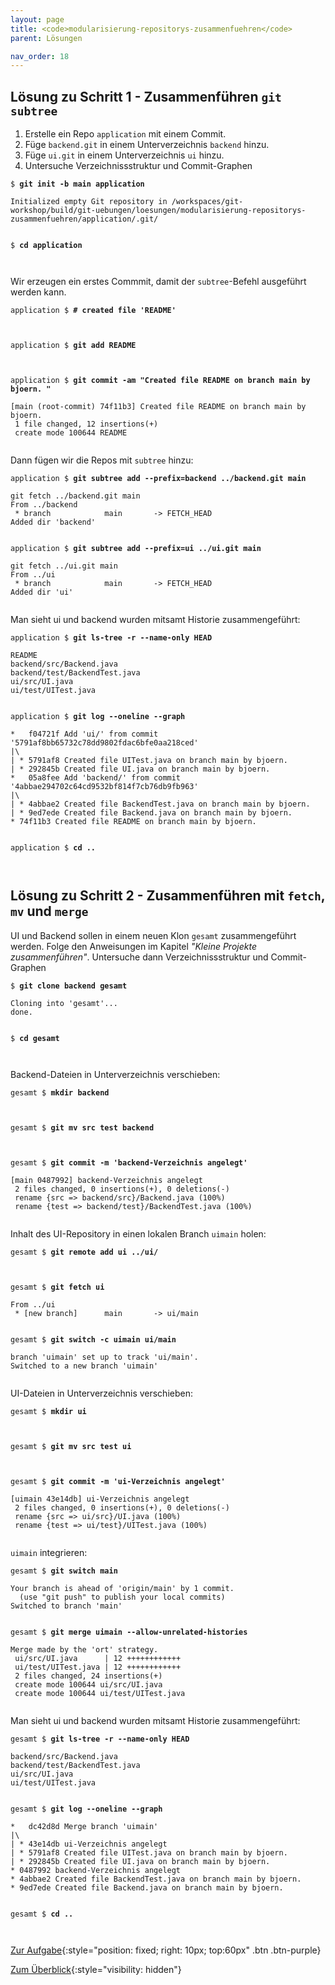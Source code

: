 ```yaml
---
layout: page
title: <code>modularisierung-repositorys-zusammenfuehren</code>
parent: Lösungen

nav_order: 18
---
```

## Lösung zu Schritt 1 - Zusammenführen `git subtree`


1. Erstelle ein Repo `application` mit einem Commit.
2. Füge `backend.git` in einem Unterverzeichnis `backend` hinzu.
3. Füge `ui.git` in einem Unterverzeichnis `ui` hinzu.
4. Untersuche Verzeichnissstruktur und Commit-Graphen


<pre><code>$ <b>git init -b main application </b><br><br>Initialized empty Git repository in /workspaces/git-workshop/build/git-uebungen/loesungen/modularisierung-repositorys-zusammenfuehren/application/.git/<br><br></code></pre>



<pre><code>$ <b>cd application</b><br><br><br></code></pre>


Wir erzeugen ein erstes Commmit, damit der `subtree`-Befehl ausgeführt werden kann.


<pre><code>application $ <b># created file 'README'</b><br><br><br></code></pre>



<pre><code>application $ <b>git add README</b><br><br><br></code></pre>



<pre><code>application $ <b>git commit -am &quot;Created file README on branch main by bjoern. &quot;</b><br><br>[main (root-commit) 74f11b3] Created file README on branch main by bjoern.<br> 1 file changed, 12 insertions(+)<br> create mode 100644 README<br><br></code></pre>


Dann fügen wir die Repos mit `subtree` hinzu:


<pre><code>application $ <b>git subtree add --prefix=backend ../backend.git main</b><br><br>git fetch ../backend.git main<br>From ../backend<br> * branch            main       -&gt; FETCH_HEAD<br>Added dir 'backend'<br><br></code></pre>



<pre><code>application $ <b>git subtree add --prefix=ui ../ui.git main</b><br><br>git fetch ../ui.git main<br>From ../ui<br> * branch            main       -&gt; FETCH_HEAD<br>Added dir 'ui'<br><br></code></pre>


Man sieht ui und backend wurden mitsamt Historie zusammengeführt:


<pre><code>application $ <b>git ls-tree -r --name-only HEAD</b><br><br>README<br>backend/src/Backend.java<br>backend/test/BackendTest.java<br>ui/src/UI.java<br>ui/test/UITest.java<br><br></code></pre>



<pre><code>application $ <b>git log --oneline --graph</b><br><br>*   f04721f Add 'ui/' from commit '5791af8bb65732c78dd9802fdac6bfe0aa218ced'<br>|\  <br>| * 5791af8 Created file UITest.java on branch main by bjoern.<br>| * 292845b Created file UI.java on branch main by bjoern.<br>*   05a8fee Add 'backend/' from commit '4abbae294702c64cd9532bf814f7cb76db9fb963'<br>|\  <br>| * 4abbae2 Created file BackendTest.java on branch main by bjoern.<br>| * 9ed7ede Created file Backend.java on branch main by bjoern.<br>* 74f11b3 Created file README on branch main by bjoern.<br><br></code></pre>



<pre><code>application $ <b>cd ..</b><br><br><br></code></pre>


## Lösung zu Schritt 2 - Zusammenführen mit `fetch`, `mv` und `merge`

UI und Backend sollen in einem neuen Klon `gesamt` zusammengeführt werden.
Folge den Anweisungen im Kapitel *"Kleine Projekte zusammenführen"*.
Untersuche dann Verzeichnissstruktur und Commit-Graphen


<pre><code>$ <b>git clone backend gesamt</b><br><br>Cloning into 'gesamt'...<br>done.<br><br></code></pre>



<pre><code>$ <b>cd gesamt</b><br><br><br></code></pre>


Backend-Dateien in Unterverzeichnis verschieben:


<pre><code>gesamt $ <b>mkdir backend</b><br><br><br></code></pre>



<pre><code>gesamt $ <b>git mv src test backend</b><br><br><br></code></pre>



<pre><code>gesamt $ <b>git commit -m 'backend-Verzeichnis angelegt'</b><br><br>[main 0487992] backend-Verzeichnis angelegt<br> 2 files changed, 0 insertions(+), 0 deletions(-)<br> rename {src =&gt; backend/src}/Backend.java (100%)<br> rename {test =&gt; backend/test}/BackendTest.java (100%)<br><br></code></pre>


Inhalt des UI-Repository in einen lokalen Branch `uimain` holen:


<pre><code>gesamt $ <b>git remote add ui ../ui/</b><br><br><br></code></pre>



<pre><code>gesamt $ <b>git fetch ui</b><br><br>From ../ui<br> * [new branch]      main       -&gt; ui/main<br><br></code></pre>



<pre><code>gesamt $ <b>git switch -c uimain ui/main</b><br><br>branch 'uimain' set up to track 'ui/main'.<br>Switched to a new branch 'uimain'<br><br></code></pre>


UI-Dateien in Unterverzeichnis verschieben:


<pre><code>gesamt $ <b>mkdir ui</b><br><br><br></code></pre>



<pre><code>gesamt $ <b>git mv src test ui</b><br><br><br></code></pre>



<pre><code>gesamt $ <b>git commit -m 'ui-Verzeichnis angelegt'</b><br><br>[uimain 43e14db] ui-Verzeichnis angelegt<br> 2 files changed, 0 insertions(+), 0 deletions(-)<br> rename {src =&gt; ui/src}/UI.java (100%)<br> rename {test =&gt; ui/test}/UITest.java (100%)<br><br></code></pre>


`uimain` integrieren:


<pre><code>gesamt $ <b>git switch main</b><br><br>Your branch is ahead of 'origin/main' by 1 commit.<br>  (use &quot;git push&quot; to publish your local commits)<br>Switched to branch 'main'<br><br></code></pre>



<pre><code>gesamt $ <b>git merge uimain --allow-unrelated-histories</b><br><br>Merge made by the 'ort' strategy.<br> ui/src/UI.java      | 12 ++++++++++++<br> ui/test/UITest.java | 12 ++++++++++++<br> 2 files changed, 24 insertions(+)<br> create mode 100644 ui/src/UI.java<br> create mode 100644 ui/test/UITest.java<br><br></code></pre>


Man sieht ui und backend wurden mitsamt Historie zusammengeführt:


<pre><code>gesamt $ <b>git ls-tree -r --name-only HEAD</b><br><br>backend/src/Backend.java<br>backend/test/BackendTest.java<br>ui/src/UI.java<br>ui/test/UITest.java<br><br></code></pre>



<pre><code>gesamt $ <b>git log --oneline --graph</b><br><br>*   dc42d8d Merge branch 'uimain'<br>|\  <br>| * 43e14db ui-Verzeichnis angelegt<br>| * 5791af8 Created file UITest.java on branch main by bjoern.<br>| * 292845b Created file UI.java on branch main by bjoern.<br>* 0487992 backend-Verzeichnis angelegt<br>* 4abbae2 Created file BackendTest.java on branch main by bjoern.<br>* 9ed7ede Created file Backend.java on branch main by bjoern.<br><br></code></pre>



<pre><code>gesamt $ <b>cd ..</b><br><br><br></code></pre>


[Zur Aufgabe](aufgabe-modularisierung-repositorys-zusammenfuehren.html){:style="position: fixed; right: 10px; top:60px" .btn .btn-purple}

[Zum Überblick](../../ueberblick.html){:style="visibility: hidden"}

